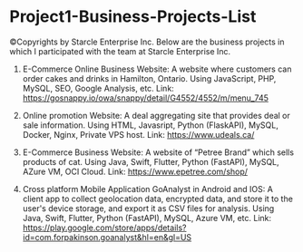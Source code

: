 # Project1-Business-Projects-List
©Copyrights by Starcle Enterprise Inc.
Below are the business projects in which I participated with the team at Starcle Enterprise Inc.

1. E-Commerce Online Business Website: A website where customers can order cakes and drinks in Hamilton, Ontario. Using JavaScript, PHP, MySQL, SEO, Google Analysis, etc. 
Link: https://gosnappy.io/owa/snappy/detail/G4552/4552/m/menu_745 

2. Online promotion Website: A deal aggregating site that provides deal or sale information. Using HTML, Javasript, Python (FlaskAPI), MySQL, Docker, Nginx, Private VPS host. Link: https://www.udeals.ca/ 

3. E-Commerce Business Website: A website of “Petree Brand” which sells products of cat. Using Java, Swift, Flutter, Python (FastAPI), MySQL, AZure VM, OCI Cloud. Link: https://www.epetree.com/shop/

4. Cross platform Mobile Application GoAnalyst in Android and IOS: A client app to collect geolocation data, encrypted data, and store it to the user's device storage, and export it as CSV files for analysis. Using Java, Swift, Flutter, Python (FastAPI), MySQL, Azure VM, etc. 
Link: https://play.google.com/store/apps/details?id=com.forpakinson.goanalyst&hl=en&gl=US 
